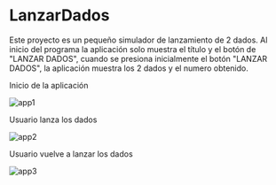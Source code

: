 # LanzarDados

Este proyecto es un pequeño simulador de lanzamiento de 2 dados.
Al inicio del programa la aplicación solo muestra el título y el botón de "LANZAR DADOS",
cuando se presiona inicialmente el botón "LANZAR DADOS", la aplicación muestra los 2 dados y el numero obtenido.

Inicio de la aplicación

![app1](https://github.com/darkcrow-dev/LanzarDados/assets/108247794/909597d7-b73d-4202-8b5e-f99fa9ca0bca)

Usuario lanza los dados

![app2](https://github.com/darkcrow-dev/LanzarDados/assets/108247794/9904833e-7e60-4911-8d00-eee654a1fe2b)

Usuario vuelve a lanzar los dados

![app3](https://github.com/darkcrow-dev/LanzarDados/assets/108247794/486b5a06-638d-4e39-bb8d-c707d4a3a08b)
